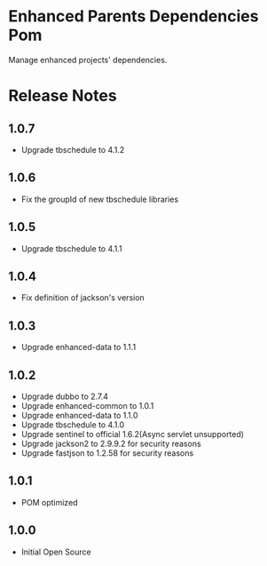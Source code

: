 # Enhanced Parents Dependencies Pom
Manage enhanced projects' dependencies.

# Release Notes
## 1.0.7
* Upgrade tbschedule to 4.1.2

## 1.0.6
* Fix the groupId of new tbschedule libraries

## 1.0.5
* Upgrade tbschedule to 4.1.1

## 1.0.4
* Fix definition of jackson's version

## 1.0.3
* Upgrade enhanced-data to 1.1.1

## 1.0.2
* Upgrade dubbo to 2.7.4
* Upgrade enhanced-common to 1.0.1
* Upgrade enhanced-data to 1.1.0
* Upgrade tbschedule to 4.1.0
* Upgrade sentinel to official 1.6.2(Async servlet unsupported)
* Upgrade jackson2 to 2.9.9.2 for security reasons
* Upgrade fastjson to 1.2.58 for security reasons

## 1.0.1
* POM optimized

## 1.0.0
* Initial Open Source



